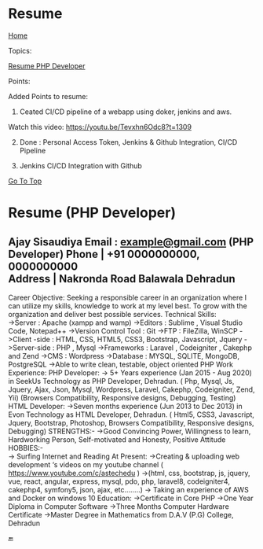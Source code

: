 # Resume



[Home](all-file-links.md)

Topics: 

[Resume PHP Developer](#developer_resume.md)








Points: 


Added Points to resume:

1. Ceated CI/CD pipeline of a webapp using doker, jenkins and aws.

Watch this video: 
        https://youtu.be/Tevxhn6Odc8?t=1309


2. Done : Personal Access Token, Jenkins & Github Integration, CI/CD Pipeline

3. Jenkins CI/CD Integration with Github






[Go To Top](#top)
<a name="developer_resume"></a>
# Resume (PHP Developer)


Ajay Sisaudiya                                                                                                                                                                                                                  	                                 	                                                                                                                                                                                                                                                           Email : example@gmail.com
     (PHP Developer)                                                                                            Phone | +91 0000000000, 0000000000  
                                                                                                                                                                             Address | Nakronda Road Balawala Dehradun      
----------------------------------------------------------------------------------------------------------------------------------------------------------------
Career Objective:
Seeking a responsible career in an organization where I can utilize my skills, knowledge to work at my level best. To grow with the organization and deliver best possible services.
Technical Skills:	
 ->Server                              :   Apache (xampp and wamp)
->Editors                              :   Sublime , Visual Studio Code, Notepad++ 
->Version Control Tool      :   Git
->FTP                                    :   FileZilla, WinSCP
->Client -side                       :   HTML, CSS, HTML5, CSS3, Bootstrap, Javascript, Jquery
->Server-side                       :   PHP , Mysql
->Frameworks                     :   Laravel , Codeigniter , Cakephp and Zend
->CMS                                   :   Wordpress
->Database                           :  MYSQL, SQLITE, MongoDB, PostgreSQL
->Able to write clean, testable, object oriented PHP
Work Experience: 
PHP Developer:
-> 5+ Years experience (Jan 2015 - Aug 2020) in SeekUs Technology as PHP  Developer, Dehradun.
( Php, Mysql, Js, Jquery, Ajax, Json, Mysql, Wordpress, Laravel,  Cakephp, Codeigniter, Zend, Yii)
(Browsers Compatibility, Responsive designs, Debugging, Testing)
HTML Developer:
->Seven months experience  (Jun 2013 to Dec 2013) in Evon Technology as HTML Developer, Dehradun.
 ( Html5, CSS3,  Javascript,  Jquery,  Bootstrap, Photoshop, Browsers Compatibility, Responsive designs, Debugging)
STRENGTHS:-	
->Good Convincing Power, Willingness to learn, Hardworking Person, Self-motivated and Honesty, Positive Attitude
HOBBIES:-	
-> Surfing Internet and Reading
At Present:
->Creating & uploading web development ‘s videos on my youtube channel ( https://www.youtube.com/c/astechedu )
->(html, css, bootstrap, js, jquery, vue, react, angular, express, mysql, pdo, php, laravel8, codeigniter4, cakephp4, symfony5, json, ajax, etc……..)
-> Taking an experience of AWS and Docker on windows 10
Education:
->Certificate in Core PHP 
->One Year Diploma in Computer Software
->Three Months Computer Hardware Certificate
->Master Degree in Mathematics from D.A.V (P.G) College, Dehradun




:end:









